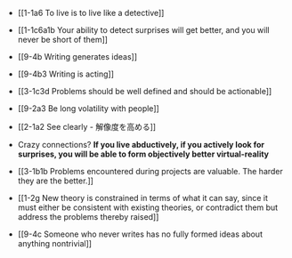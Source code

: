 - [[1-1a6 To live is to live like a detective]]
- [[1-1c6a1b Your ability to detect surprises will get better, and you will never be short of them]]
- [[9-4b Writing generates ideas]]
- [[9-4b3 Writing is acting]]
- [[3-1c3d Problems should be well defined and should be actionable]]

- [[9-2a3 Be long volatility with people]]

- [[2-1a2 See clearly - 解像度を高める]]

- Crazy connections?
**If you live abductively, if you actively look for surprises, you will be able to form objectively better virtual-reality**
- [[3-1b1b Problems encountered during projects are valuable. The harder they are the better.]]
- [[1-2g New theory is constrained in terms of what it can say, since it must either be consistent with existing theories, or contradict them but address the problems thereby raised]]
- [[9-4c Someone who never writes has no fully formed ideas about anything nontrivial]]
